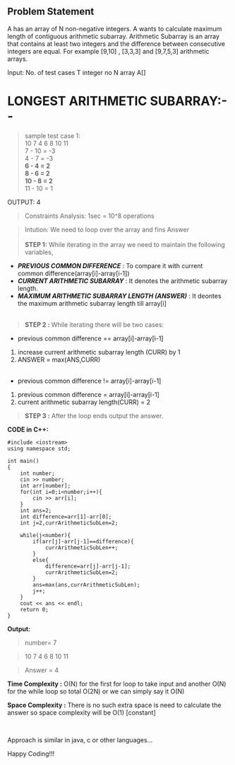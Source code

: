 ## Problem Statement
A has an array of N non-negative integers. A wants to calculate maximum length of contiguous arithmetic subarray.
Arithmetic Subarray is an array that contains at least two integers and the difference between consecutive integers are equal. For example [9,10] , [3,3,3] and [9,7,5,3] arithmetic arrays.

Input: No. of test cases T
integer no N
array A[]


# LONGEST ARITHMETIC SUBARRAY:-- 

> sample test case 1: <br/>
  10 7 4 6 8 10 11 <br/>
  7  - 10 = -3 <br/>
  4  - 7  = -3 <br/>
  **6  - 4  =  2 <br/>
  8  - 6  =  2 <br/>
  10 - 8  =  2**   
  11 - 10 =  1 <br/>
 
  OUTPUT: 4

> Constraints Analysis: 1sec = 10^8 operations



> Intution: We need to loop over the array and fins Answer<br/><br/>
**STEP 1:** 
While iterating in the array we need to maintain the following variables,
  *   ***PREVIOUS COMMON DIFFERENCE*** : To compare it with current common difference(array[i]-array[i-1])
  *   ***CURRENT ARITHMETIC SUBARRAY*** : It denotes the arithmetic subarray length.
  *   ***MAXIMUM ARITHMETIC SUBARRAY LENGTH (ANSWER)*** : It deontes the maximum arithmetic subarray length till array[i] <br/><br/>

> **STEP 2 :** 
While iterating there will be two cases:
*   previous common difference == array[i]-array[i-1]
 1.   increase current arithmetic subarray length (CURR) by 1
 2.   ANSWER = max(ANS,CURR)<br/><br/>
*   previous common difference != array[i]-array[i-1]
 1.   previous common difference = array[i]-array[i-1]
 2.   current arithmetic subarray length(CURR) = 2

> **STEP 3 :** 
After the loop ends output the answer.


**CODE in C++:**

```
#include <iostream>
using namespace std;

int main()
{
    int number;
    cin >> number;
    int arr[number];
    for(int i=0;i<number;i++){
        cin >> arr[i];
    }
    int ans=2;
    int difference=arr[1]-arr[0];
    int j=2,currArithmeticSubLen=2;
    
    while(j<number){
        if(arr[j]-arr[j-1]==difference){
            currArithmeticSubLen++;
        }
        else{
            difference=arr[j]-arr[j-1];
            currArithmeticSubLen=2;
        }
        ans=max(ans,currArithmeticSubLen);
        j++;
    }
    cout << ans << endl;
    return 0;
}
```
**Output:**

> number= 7

> 10 7 4 6 8 10 11

> Answer = 4

**Time Complexity :**  O(N) for the first for loop to take input and another O(N) for the while loop so total O(2N) or we can simply say it O(N)

**Space Complexity :** There is no such extra space is need to calculate the answer so space complexity will be O(1) [constant]

<br/>


Approach is similar in java, c or other languages...

Happy Coding!!!